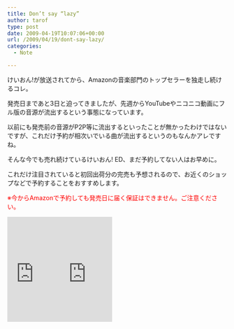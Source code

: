 ```yaml
---
title: Don’t say “lazy”
author: tarof
type: post
date: 2009-04-19T10:07:06+00:00
url: /2009/04/19/dont-say-lazy/
categories:
  - Note

---
```

けいおん!が放送されてから、Amazonの音楽部門のトップセラーを独走し続けるコレ。
  
発売日まであと3日と迫ってきましたが、先週からYouTubeやニコニコ動画にフル版の音源が流出するという事態になっています。
  
以前にも発売前の音源がP2P等に流出するといったことが無かったわけではないですが、これだけ予約が相次いでいる曲が流出するというのもなんかアレですね。

そんな今でも売れ続けているけいおん! ED、まだ予約してない人はお早めに。
  
これだけ注目されていると初回出荷分の完売も予想されるので、お近くのショップなどで予約することをおすすめします。

<span style="color:red;">※今からAmazonで予約しても発売日に届く保証はできません。ご注意ください。</span>

<iframe src="http://rcm-jp.amazon.co.jp/e/cm?t=maplefactory-22&#038;o=9&#038;p=8&#038;l=as1&#038;asins=B001TK8WXC&#038;md=1X69VDGQCMF7Z30FM082&#038;fc1=000000&#038;IS2=1&#038;lt1=_blank&#038;m=amazon&#038;lc1=0000FF&#038;bc1=FFFFFF&#038;bg1=FFFFFF&#038;f=ifr&#038;nou=1" style="width:120px;height:240px;" scrolling="no" marginwidth="0" marginheight="0" frameborder="0"></iframe><iframe src="http://rcm-jp.amazon.co.jp/e/cm?t=maplefactory-22&#038;o=9&#038;p=8&#038;l=as1&#038;asins=B001TK8WWS&#038;md=1X69VDGQCMF7Z30FM082&#038;fc1=000000&#038;IS2=1&#038;lt1=_blank&#038;m=amazon&#038;lc1=0000FF&#038;bc1=FFFFFF&#038;bg1=FFFFFF&#038;f=ifr&#038;nou=1" style="width:120px;height:240px;" scrolling="no" marginwidth="0" marginheight="0" frameborder="0"></iframe>